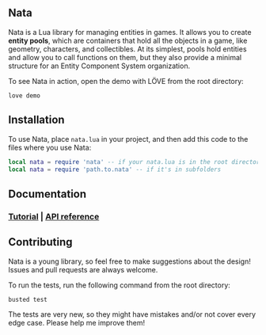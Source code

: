 Nata
----
Nata is a Lua library for managing entities in games. It allows you to create **entity pools**, which are containers that hold all the objects in a game, like geometry, characters, and collectibles. At its simplest, pools hold entities and allow you to call functions on them, but they also provide a minimal structure for an Entity Component System organization.

To see Nata in action, open the demo with LÖVE from the root directory:
```
love demo
```

## Installation
To use Nata, place `nata.lua` in your project, and then add this code to the files where you use Nata:
```lua
local nata = require 'nata' -- if your nata.lua is in the root directory
local nata = require 'path.to.nata' -- if it's in subfolders
```

## Documentation
### [Tutorial](https://tesselode.github.io/nata/topics/tutorial.md.html) | [API reference](https://tesselode.github.io/nata/)

## Contributing
Nata is a young library, so feel free to make suggestions about the design! Issues and pull requests are always welcome.

To run the tests, run the following command from the root directory:
```
busted test
```

The tests are very new, so they might have mistakes and/or not cover every edge case. Please help me improve them!
